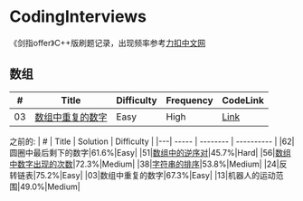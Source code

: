 # CodingInterviews
《剑指offer》C++版刷题记录，出现频率参考[力扣中文网](https://leetcode-cn.com/problemset/lcof/)

## 数组
| # | Title | Difficulty | Frequency | CodeLink |
|---| ----- | ---------- | --------- | -------- |
|03|[数组中重复的数字](https://github.com/Shaosifan/CodingInterviews/issues/4)|Easy|High|[Link](https://leetcode-cn.com/problems/shu-zu-zhong-zhong-fu-de-shu-zi-lcof/)|

之前的:
| # | Title | Solution | Difficulty |
|---| ----- | -------- | ---------- |
|62|圆圈中最后剩下的数字|61.6%|Easy|
|51|[数组中的逆序对](https://github.com/Shaosifan/CodingInterviews/issues/1)|45.7%|Hard|
|56|[数组中数字出现的次数](https://github.com/Shaosifan/CodingInterviews/issues/3)|72.3%|Medium|
|38|[字符串的排序](https://github.com/Shaosifan/CodingInterviews/issues/2)|53.8%|Medium|
|24|反转链表|75.2%|Easy|
|03|数组中重复的数字|67.3%|Easy|
|13|机器人的运动范围|49.0%|Medium|
